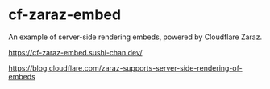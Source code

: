 
# cf-zaraz-embed

An example of server-side rendering embeds, powered by Cloudflare Zaraz.

https://cf-zaraz-embed.sushi-chan.dev/

https://blog.cloudflare.com/zaraz-supports-server-side-rendering-of-embeds
